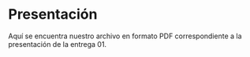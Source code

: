 # Presentación

Aquí se encuentra nuestro archivo en formato PDF correspondiente a la presentación de la entrega 01.
